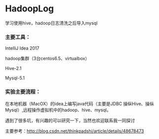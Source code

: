 # HadoopLog

学习使用hive，hadoop日志清洗之后导入mysql

### 主要工具：

  IntelliJ Idea 2017
  
  hadoop集群（3台centos6.5、virtualbox）
  
  Hive-2.1
  
  Mysql-5.1
  
### 实验主要流程：

  在本地机器（MacOX）的idea上编写java代码（主要是JDBC 操纵Hive、操纵Mysql）,远程操作虚拟机中的hadoop、hive、mysql。


遇到了很多坑，有兴趣的可以研究一下，当然也欢迎联系我一同探讨

主要参考：http://blog.csdn.net/thinkpadshi/article/details/48678473
